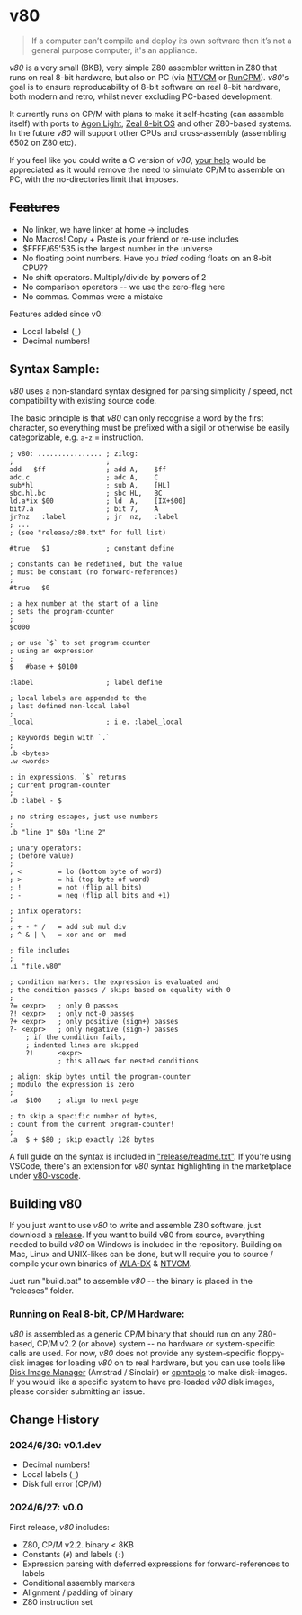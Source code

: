 # v80

>   If a computer can’t compile and deploy its own software then it’s not a general purpose computer, it's an appliance.

_v80_ is a very small (8KB), very simple Z80 assembler written in Z80 that runs on real 8-bit hardware, but also on PC (via [NTVCM] or [RunCPM]). _v80_'s goal is to ensure reproducability of 8-bit software on real 8-bit hardware, both modern and retro, whilst never excluding PC-based development.

[NTVCM]:  https://github.com/davidly/ntvcm
[RunCPM]: https://github.com/MockbaTheBorg/RunCPM

It currently runs on CP/M with plans to make it self-hosting (can assemble itself) with ports to [Agon Light], [Zeal 8-bit OS] and other Z80-based systems. In the future _v80_ will support other CPUs and cross-assembly (assembling 6502 on Z80 etc).

[Zeal 8-bit OS]: https://github.com/zeal8bit/Zeal-8-bit-OS
[Agon Light]:    https://www.thebyteattic.com/p/agon.html

If you feel like you could write a C version of _v80_, [your help](https://github.com/Kroc/v80/issues/4) would be appreciated as it would remove the need to simulate CP/M to assemble on PC, with the no-directories limit that imposes.

## ~~Features~~

- No linker, we have linker at home → includes
- No Macros! Copy + Paste is your friend or re-use includes
- $FFFF/65'535 is the largest number in the universe
- No floating point numbers. Have you _tried_ coding floats on an 8-bit CPU??
- No shift operators. Multiply/divide by powers of 2
- No comparison operators -- we use the zero-flag here
- No commas. Commas were a mistake

Features added since v0:

- Local labels! (`_`)
- Decimal numbers!

## Syntax Sample:

_v80_ uses a non-standard syntax designed for parsing simplicity / speed, not compatibility with existing source code.

The basic principle is that _v80_ can only recognise a word by the first character, so everything must be prefixed with a sigil or otherwise be easily categorizable, e.g. `a`-`z` = instruction.

    ; v80: ................ ; zilog:
    ;                       ;
    add   $ff               ; add A,    $ff
    adc.c                   ; adc A,    C
    sub*hl                  ; sub A,    [HL]
    sbc.hl.bc               ; sbc HL,   BC
    ld.a*ix $00             ; ld  A,    [IX+$00]
    bit7.a                  ; bit 7,    A
    jr?nz   :label          ; jr  nz,   :label
    ; ...
    ; (see "release/z80.txt" for full list)

    #true   $1              ; constant define

    ; constants can be redefined, but the value
    ; must be constant (no forward-references)
    ;
    #true   $0

    ; a hex number at the start of a line
    ; sets the program-counter
    ;
    $c000

    ; or use `$` to set program-counter
    ; using an expression
    ;
    $   #base + $0100

    :label                  ; label define

    ; local labels are appended to the
    ; last defined non-local label
    ;
    _local                  ; i.e. :label_local

    ; keywords begin with `.`
    ;
    .b <bytes>
    .w <words>

    ; in expressions, `$` returns
    ; current program-counter
    ;
    .b :label - $

    ; no string escapes, just use numbers
    ;
    .b "line 1" $0a "line 2"

    ; unary operators:
    ; (before value)
    ;
    ; <         = lo (bottom byte of word)
    ; >         = hi (top byte of word)
    ; !         = not (flip all bits)
    ; -         = neg (flip all bits and +1)

    ; infix operators:
    ;
    ; + - * /   = add sub mul div
    ; ^ & | \   = xor and or  mod

    ; file includes
    ;
    .i "file.v80"

    ; condition markers: the expression is evaluated and
    ; the condition passes / skips based on equality with 0
    ;
    ?= <expr>   ; only 0 passes
    ?! <expr>   ; only not-0 passes
    ?+ <expr>   ; only positive (sign+) passes
    ?- <expr>   ; only negative (sign-) passes
        ; if the condition fails,
        ; indented lines are skipped
        ?!      <expr>
                ; this allows for nested conditions

    ; align: skip bytes until the program-counter
    ; modulo the expression is zero
    ;
    .a  $100    ; align to next page

    ; to skip a specific number of bytes,
    ; count from the current program-counter!
    ;
    .a  $ + $80 ; skip exactly 128 bytes

A full guide on the syntax is included in ["release/readme.txt"](/release/readme.txt). If you're using VSCode, there's an extension for _v80_ syntax highlighting in the marketplace under [v80-vscode](https://marketplace.visualstudio.com/items?itemName=KrocCamen.vscode-v80).

## Building v80

If you just want to use _v80_ to write and assemble Z80 software, just download a [release](https://github.com/Kroc/v80/releases). If you want to build v80 from source, everything needed to build _v80_ on Windows is included in the repository. Building on Mac, Linux and UNIX-likes can be done, but will require you to source / compile your own binaries of [WLA-DX] & [NTVCM].

[WLA-DX]: https://github.com/vhelin/wla-dx

Just run "build.bat" to assemble _v80_ -- the binary is placed in the "releases" folder.

### Running on Real 8-bit, CP/M Hardware:

_v80_ is assembled as a generic CP/M binary that should run on any Z80-based, CP/M v2.2 (or above) system -- no hardware or system-specific calls are used. For now, _v80_ does not provide any system-specific floppy-disk images for loading _v80_ on to real hardware, but you can use tools like [Disk Image Manager] (Amstrad / Sinclair) or [cpmtools] to make disk-images. If you would like a specific system to have pre-loaded _v80_ disk images, please consider submitting an issue.

[Disk Image Manager]: https://github.com/damieng/DiskImageManager
[cpmtools]: http://www.moria.de/~michael/cpmtools/

## Change History

### 2024/6/30: v0.1.dev

- Decimal numbers!
- Local labels (`_`)
- Disk full error (CP/M)

### 2024/6/27: v0.0

First release, _v80_ includes:

- Z80, CP/M v2.2. binary < 8KB
- Constants (`#`) and labels (`:`)
- Expression parsing with deferred expressions for forward-references to labels
- Conditional assembly markers
- Alignment / padding of binary
- Z80 instruction set